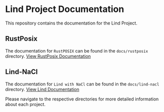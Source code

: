 # Lind Project Documentation

This repository contains the documentation for the Lind Project.

## RustPosix

The documentation for `RustPOSIX` can be found in the `docs/rustposix` directory. 
[View RustPosix Documentation](docs/RustPOSIX/Home.md)

## Lind-NaCl

The documentation for `Lind with NaCl` can be found in the `docs/lind-nacl` directory. 
[View Lind Documentation](docs/Lind-NaCl/Home.md)

Please navigate to the respective directories for more detailed information about each project.
